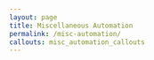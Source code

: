```yaml
---
layout: page
title: Miscellaneous Automation
permalink: /misc-automation/
callouts: misc_automation_callouts
---
```



